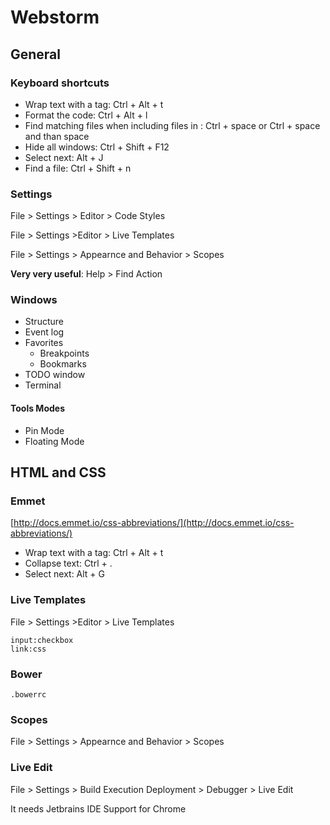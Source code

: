 # Webstorm

## General

### Keyboard shortcuts

* Wrap text with a tag: Ctrl + Alt + t
* Format the code: Ctrl + Alt + l
* Find matching files when including files in <link> : Ctrl + space or Ctrl + space and than space
* Hide all windows: Ctrl + Shift + F12
* Select next: Alt + J
* Find a file: Ctrl + Shift + n

### Settings

File > Settings > Editor > Code Styles

File > Settings >Editor > Live Templates

File > Settings > Appearnce and Behavior > Scopes

**Very very useful**: Help > Find Action


### Windows

+ Structure
+ Event log
+ Favorites
    - Breakpoints
    - Bookmarks
+ TODO window
+ Terminal

#### Tools Modes

+ Pin Mode
+ Floating Mode

## HTML and CSS

### Emmet

[http://docs.emmet.io/css-abbreviations/](http://docs.emmet.io/css-abbreviations/)

* Wrap text with a tag: Ctrl + Alt + t
* Collapse text: Ctrl + .
* Select next: Alt + G

### Live Templates

File > Settings >Editor > Live Templates

```
input:checkbox
link:css
```

### Bower

```
.bowerrc
```

### Scopes

File > Settings > Appearnce and Behavior > Scopes

### Live Edit

File > Settings > Build Execution Deployment > Debugger > Live Edit

It needs Jetbrains IDE Support for Chrome